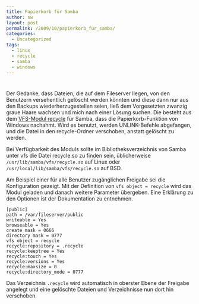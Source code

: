 ```yaml
---
title: Papierkorb für Samba
author: sw
layout: post
permalink: /2009/10/papierkorb_fur_samba/
categories:
  - Uncategorized
tags:
  - linux
  - recycle
  - samba
  - windows
---
```

# 

Der Gedanke, dass Dateien, die auf dem Fileserver liegen, von den Benutzern versehentlich gelöscht werden könnten und diese dann nur aus den Backups wiederherzugestellen seien, ließ dem Vorgesetzten zwanzig graue Haare wachsen und mich nach einer Lösung suchen. Die besteht aus dem [VFS-Modul recycle][1] für Samba, dass die Papierkorb-Funktion von Windows nachahmt. Wird es benutzt, werden UNLINK-Befehle abgefangen, und die Datei in den recycle-Ordner verschoben, anstatt gelöscht zu werden.

 [1]: http://www.samba.org/samba/docs/man/Samba-HOWTO-Collection/VFS.html#id2651366

Bei Verfügbarkeit des Moduls sollte im Bibliotheksverzeichnis von Samba unter vfs die Datei recycle.so zu finden sein, üblicherweise `/usr/lib/samba/vfs/recycle.so` auf Linux oder `/usr/local/lib/samba/vfs/recycle.so` auf BSD.

Am Beispiel einer für alle Benutzer zugänglichen Freigabe sei die Konfiguration gezeigt. Mit der Definition von `vfs object = recycle` wird das Modul geladen und danach weitere Parameter übergeben. Eine Erklärung zu den Optionen ist der Dokumentation zu entnehmen.

    [public]
    path = /var/fileserver/public
    writeable = Yes
    browseable = Yes
    create mask = 0666
    directory mask = 0777
    vfs object = recycle
    recycle:repository = .recycle
    recycle:keeptree = Yes
    recycle:touch = Yes
    recycle:versions = Yes
    recycle:maxsize = 0
    recycle:directory_mode = 0777

Das Verzeichnis `.recycle` wird automatisch in oberster Ebene der Freigabe angelegt und eine gelöschte Dateien und Verzeichnisse nun dort hin verschoben.
